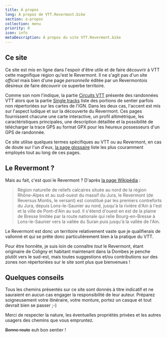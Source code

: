 ```yaml
---
title: À propos
long: À propos de VTT.Revermont.bike
section: a-propos
collection: menu
priority: 0
icon: info
metaDescription: À propos du site VTT.Revermont.bike
---
```


## Ce site

Ce site est mis en ligne dans l'espoir d'être utile et de faire découvrir à VTT
cette magnifique région qu'est le Revermont. Il ne s'agit pas d'un site
*officiel* mais bien d'une page *personnelle* éditée par un Revermontois
désireux de faire découvrir ce superbe territoire.

Comme son nom l'indique, la partie [Circuits VTT](/randonnees/) présente des
randonnées VTT alors que la partie [Single tracks](/single-tracks/) liste des
portions de sentier parfois non répertoriées sur les cartes de l'IGN.  Dans les
deux cas, l'accent est mis sur l'aspect ludique et sur la découverte du
Revermont. Ces pages fournissent chacune une carte interactive, un profil
altimétrique, les caractéristiques principales, une description détaillée et la
possibilité de télécharger la trace GPS au format GPX pour les heureux
possesseurs d'un GPS de randonnée.

Ce site utilise quelques termes spécifiques au VTT ou au Revermont, en cas de
doute sur l'un d'eux, [la page glossaire](/glossaire/) liste les plus couramment
employés tout au long de ces pages.

## Le Revermont&nbsp;?

Mais au fait, c'est quoi le Revermont&nbsp;? D'après [la page
Wikipédia](http://fr.wikipedia.org/wiki/Revermont)&nbsp;:

> Région naturelle de reliefs calcaires située au nord de la région Rhône-Alpes
> et au sud-ouest du massif du Jura, le Revermont (de Reversus Montis, le
> versant) est constitué par les premiers contreforts du Jura, depuis
> Lons-le-Saunier au nord, jusqu'à la rivière d'Ain à l'est et la ville de
> Pont-d'Ain au sud. Il s'étend d'ouest en est de la plaine de Bresse limitée
> par la route nationale qui relie Bourg-en-Bresse à Lons-le-Saunier vers la
> vallée du Suran puis jusqu'à la vallée de l'Ain.

Le Revermont est donc un territoire relativement vaste que je qualifierais de
vallonné et qui se prête donc particulièrement bien à la pratique du VTT.

Pour être honnête, je suis loin de connaître *tout* le Revermont, étant
originaire de Coligny et habitant maintenant dans la Dombes je penche plutôt
vers le sud-est, mais toutes suggestions et/ou contributions sur des zones non
répertoriées sur le site sont plus que bienvenues&nbsp;!

## Quelques conseils

Tous les chemins présentés sur ce site sont donnés à titre indicatif et ne
sauraient en aucun cas engager la responsibilité de leur auteur. Préparez
soigneusement votre itinéraire, votre monture, portez un casque et tout devrait
bien se passer ;-)

Merci de respecter la nature, les éventuelles propriétés privées et les autres
usagers des chemins que vous empruntez.

~~Bonne route~~ euh bon sentier&nbsp;!
